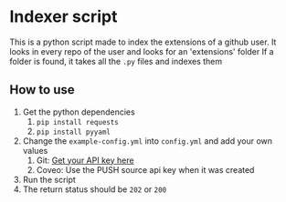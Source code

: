 # Indexer script
This is a python script made to index the extensions of a github user.
It looks in every repo of the user and looks for an 'extensions' folder
If a folder is found, it takes all the `.py` files and indexes them

## How to use
1. Get the python dependencies
	1. `pip install requests`
	2. `pip install pyyaml`
2. Change the `example-config.yml` into `config.yml` and add your own values
	1. Git: [Get your API key here](https://help.github.com/articles/creating-a-personal-access-token-for-the-command-line/)
	2. Coveo: Use the PUSH source api key when it was created
3. Run the script
4. The return status should be `202` or `200`